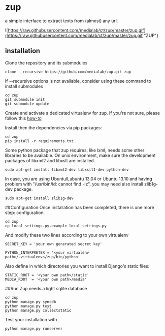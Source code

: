 zup
===

a simple interface to extract texts from (almost) any url.

![https://raw.githubusercontent.com/medialab/ct/zup/master/zup.gif](https://raw.githubusercontent.com/medialab/ct/zup/master/zup.gif "ZUP")

## installation
Clone the repository and its submodules

	clone --recursive https://github.com/medialab/zup.git zup

If --recursive options is not available, consider using these command to install submodules

	cd zup
	git submodule init
	git submodule update

Create and activate a dedicated virtualenv for zup. If you're not sure, please follow this [how-to](http://docs.python-guide.org/en/latest/dev/virtualenvs/)

Install then the dependencies via pip packages:
	
	cd zup
	pip install -r requirements.txt

Some python package that zup requires, like lxml, needs some other libraries to be available. On unix environment, make sure the development packages of libxml2 and libxslt are installed.

	sudo apt-get install libxml2-dev libxslt1-dev python-dev

In case, you are using Ubuntu/Lubuntu 13.04 or Ubuntu 13.10 and having problem with "/usr/bin/ld: cannot find -lz", you may need also install zlib1g-dev package.
	
	sudo apt-get install zlib1g-dev
		
##Configuration
Once installation has been completed, there is one more step: configuration.

	cd zup
	cp local_settings.py.example local_settings.py

And modify these two lines according to your own virtualenv
	
	SECRET_KEY = 'your own generated secret key'
		
	PYTHON_INTERPRETER = '<your virtualenv path>/.virtualenvs/zup/bin/python'
	
Also define in which directories you want to install Django's static files:

    STATIC_ROOT = '<your own path>/static'
    MEDIA_ROOT  = '<your own path>/media'
	
##Run
Zup needs a light sqlite database

	cd zup
	python manage.py syncdb
	python manage.py test
    python manage.py collectstatic

Test your installation with

	python manage.py runserver



